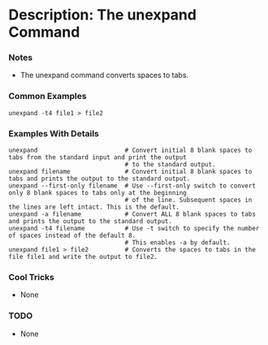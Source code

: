 # Description: The unexpand Command

### Notes
* The unexpand command converts spaces to tabs.

### Common Examples
```shell
unexpand -t4 file1 > file2
```

### Examples With Details
```shell
unexpand                        # Convert initial 8 blank spaces to tabs from the standard input and print the output
                                # to the standard output.
unexpand filename               # Convert initial 8 blank spaces to tabs and prints the output to the standard output.
unexpand --first-only filename  # Use --first-only switch to convert only 8 blank spaces to tabs only at the beginning
                                # of the line. Subsequent spaces in the lines are left intact. This is the default.
unexpand -a filename            # Convert ALL 8 blank spaces to tabs and prints the output to the standard output.
unexpand -t4 filename           # Use -t switch to specify the number of spaces instead of the default 8.
                                # This enables -a by default.
unexpand file1 > file2          # Converts the spaces to tabs in the file file1 and write the output to file2.
```

### Cool Tricks
* None

### TODO
* None
